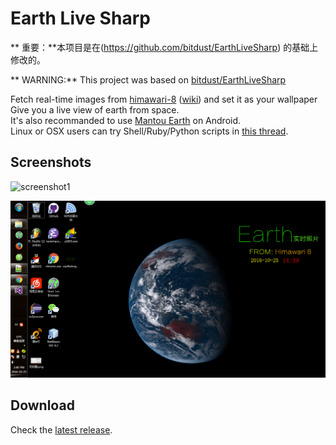 Earth Live Sharp
===


** 重要：**本项目是在(https://github.com/bitdust/EarthLiveSharp) 的基础上修改的。  

** WARNING:** This project was based on [bitdust/EarthLiveSharp](https://github.com/bitdust/EarthLiveSharp)  

Fetch real-time images from [himawari-8](http://himawari8.nict.go.jp/)  ([wiki](https://en.wikipedia.org/wiki/Himawari_8))  and set it as your wallpaper  
Give you a live view of earth from space.  
It's also recommanded to use [Mantou Earth](https://github.com/oxoooo/earth) on Android.  
Linux or OSX users can try Shell/Ruby/Python scripts in [this thread](https://www.v2ex.com/t/241563).
## Screenshots
![screenshot1](https://cloud.githubusercontent.com/assets/6072743/17474278/b7e1bf20-5d87-11e6-82c9-fc1b528b042d.png)

![sample](screenshot.png) 
## Download
Check the [latest release](https://github.com/arckalsun/EarthLiveWallpaper/releases).
